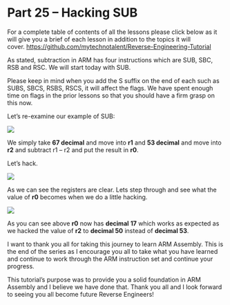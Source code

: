 # Part 25 – Hacking SUB

For a complete table of contents of all the lessons please click below as it will give you a brief of each lesson in addition to the topics it will cover.&nbsp;https://github.com/mytechnotalent/Reverse-Engineering-Tutorial

As stated, subtraction in ARM has four instructions which are SUB, SBC, RSB and RSC. We will start today with SUB.

Please keep in mind when you add the S suffix on the end of each such as SUBS, SBCS, RSBS, RSCS, it will affect the flags. We have spent enough time on flags in the prior lessons so that you should have a firm grasp on this now.

Let’s re-examine our example of SUB:

<div class="slate-resizable-image-embed slate-image-embed__resize-full-width"><img src="https://media-exp1.licdn.com/dms/image/C4E12AQHGuFNYSQ4i0Q/article-inline_image-shrink_1000_1488/0/1520108821352?e=1614211200&amp;v=beta&amp;t=JlAJzKbi-uSKZNLkrvONWmSjJQiR0WVvz2opDcPAGzk"/></div>

We simply take __67 decimal__ and move into __r1__ and __53 decimal__ and move into __r2__ and subtract r1 – r2 and put the result in __r0__.

Let’s hack.

<div class="slate-resizable-image-embed slate-image-embed__resize-full-width"><img src="https://media-exp1.licdn.com/dms/image/C4E12AQERF5c7jvJb0w/article-inline_image-shrink_1000_1488/0/1520481500035?e=1614211200&amp;v=beta&amp;t=MsLUdEPADcLqd29-yiSN7Z2UvO5Y5LQMekdNSfueV_M"/></div>

As we can see the registers are clear. Lets step through and see what the value of __r0__ becomes when we do a little hacking.

<div class="slate-resizable-image-embed slate-image-embed__resize-full-width"><img src="https://media-exp1.licdn.com/dms/image/C4E12AQHEpCnB4tsvTQ/article-inline_image-shrink_1000_1488/0/1520195082047?e=1614211200&amp;v=beta&amp;t=75458lRVj4xyroB4ZpuNg_keJ6NrSIKB7Q7F7ynBIl8"/></div>

As you can see above __r0__ now has __decimal__ __17__ which works as expected as we hacked the value of __r2__ to __decimal 50__ instead of __decimal 53__.

I want to thank you all for taking this journey to learn ARM Assembly. This is the end of the series as I encourage you all to take what you have learned and continue to work through the ARM instruction set and continue your progress.

This tutorial’s purpose was to provide you a solid foundation in ARM Assembly and I believe we have done that. Thank you all and I look forward to seeing you all become future Reverse Engineers!